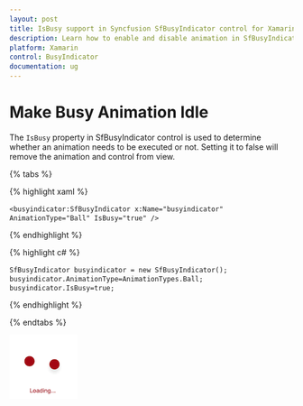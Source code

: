 ```yaml
---
layout: post
title: IsBusy support in Syncfusion SfBusyIndicator control for Xamarin.Forms
description: Learn how to enable and disable animation in SfBusyIndicator
platform: Xamarin
control: BusyIndicator
documentation: ug
---
```

# Make Busy Animation Idle

The `IsBusy` property in SfBusyIndicator control is used to determine whether an animation needs to be executed or not. Setting it to false will remove the animation and control from view.

{% tabs %}

{% highlight xaml %}

	<busyindicator:SfBusyIndicator x:Name="busyindicator" AnimationType="Ball" IsBusy="true" />
	
{% endhighlight %}

{% highlight c# %}

	SfBusyIndicator busyindicator = new SfBusyIndicator();
	busyindicator.AnimationType=AnimationTypes.Ball;
	busyindicator.IsBusy=true;

{% endhighlight %}

{% endtabs %}

![](images/IsBusy.png) 


